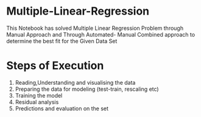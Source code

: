 # Multiple-Linear-Regression

This Notebook has solved Multiple Linear Regression Problem through Manual Approach and Through Automated- Manual Combined approach to determine the best fit for the Given Data Set
# Steps of Execution
1) Reading,Understanding and visualising the data
2) Preparing the data for modeling (test-train, rescaling etc)
3) Training the model
4) Residual analysis
5) Predictions and evaluation on the set
